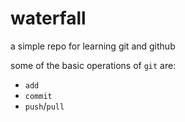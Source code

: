 # waterfall
a simple repo for learning git and github

some of the basic operations of `git` are:
- `add`
- `commit` 
- `push`/`pull`

